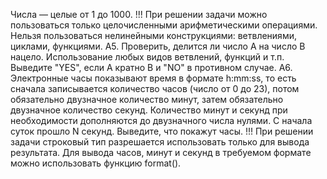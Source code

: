 Числа — целые от 1 до 1000. !!! При решении задачи можно пользоваться только целочисленными арифметическими операциями. Нельзя пользоваться нелинейными конструкциями: ветвлениями, циклами, функциями. A5. Проверить, делится ли число A на число B нацело. Использование любых видов ветвлений, функций и т.п. Выведите "YES", если A кратно B и "NO" в противном случае. A6. Электронные часы показывают время в формате h:mm:ss, то есть сначала записывается количество часов (число от 0 до 23), потом обязательно двузначное количество минут, затем обязательно двузначное количество секунд. Количество минут и секунд при необходимости дополняются до двузначного числа нулями. С начала суток прошло N секунд. Выведите, что покажут часы. !!! При решении задачи строковый тип разрешается использовать только для вывода результата. Для вывода часов, минут и секунд в требуемом формате можно использовать функцию format().
